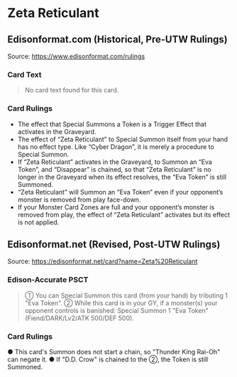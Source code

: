 # Zeta Reticulant

## Edisonformat.com (Historical, Pre-UTW Rulings)

Source: https://www.edisonformat.com/rulings

### Card Text

> No card text found for this card.

### Card Rulings

*   The effect that Special Summons a Token is a Trigger Effect that activates in the Graveyard.
*   The effect of “Zeta Reticulant” to Special Summon itself from your hand has no effect type. Like “Cyber Dragon”, it is merely a procedure to Special Summon.
*   If “Zeta Reticulant” activates in the Graveyard, to Summon an “Eva Token”, and “Disappear” is chained, so that “Zeta Reticulant” is no longer in the Graveyard when its effect resolves, the “Eva Token” is still Summoned.
*   “Zeta Reticulant” will Summon an “Eva Token” even if your opponent’s monster is removed from play face-down.
*   If your Monster Card Zones are full and your opponent’s monster is removed from play, the effect of “Zeta Reticulant” activates but its effect is not applied.

## Edisonformat.net (Revised, Post-UTW Rulings)

Source: https://edisonformat.net/card?name=Zeta%20Reticulant

### Edison-Accurate PSCT

> ① You can Special Summon this card (from your hand) by tributing 1 "Eva Token".
> ② While this card is in your GY, if a monster(s) your opponent controls is banished: Special Summon 1 "Eva Token"
> (Fiend/DARK/Lv2/ATK 500/DEF 500).

### Card Rulings

● This card's Summon does not start a chain, so "Thunder King Rai-Oh" can negate it.
● If "D.D. Crow" is chained to the ②, the Token is still Summoned.
            